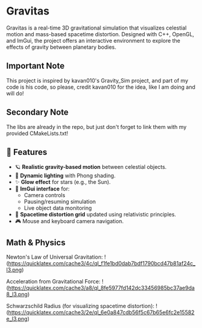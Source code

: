 # Gravitas

Gravitas is a real-time 3D gravitational simulation that visualizes celestial motion and mass-based spacetime distortion. Designed with C++, OpenGL, and ImGui, the project offers an interactive environment to explore the effects of gravity between planetary bodies.

## Important Note
This project is inspired by kavan010's Gravity_Sim project, and part of my code is his code, so please, credit kavan010 for the idea, like I am doing and will do!

## Secondary Note
The libs are already in the repo, but just don't forget to link them with my provided CMakeLists.txt!  

## 🌠 Features

- 🪐 **Realistic gravity-based motion** between celestial objects.
- 🔦 **Dynamic lighting** with Phong shading.
- ✨ **Glow effect** for stars (e.g., the Sun).
- 🧠 **ImGui interface** for:
  - Camera controls
  - Pausing/resuming simulation
  - Live object data monitoring
- 🌌 **Spacetime distortion grid** updated using relativistic principles.
- 🎮 Mouse and keyboard camera navigation.

## Math & Physics

Newton's Law of Universal Gravitation:
!(https://quicklatex.com/cache3/4c/ql_f1fe1bd0dab7bdf1790bcd47b81af24c_l3.png)

Acceleration from Gravitational Force:
!(https://quicklatex.com/cache3/a8/ql_8fe5977fd142dc33456985bc37ae9da8_l3.png)

Schwarzschild Radius (for visualizing spacetime distortion):
!(https://quicklatex.com/cache3/2e/ql_6e0a847cdb56f5c67b65e6fc2e15582e_l3.png)
